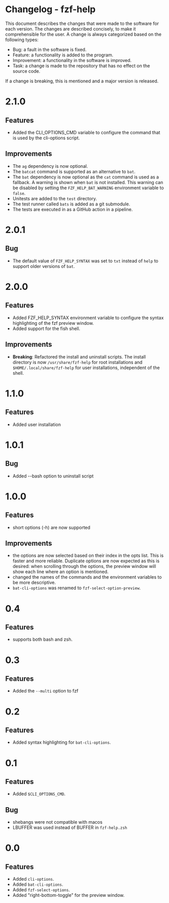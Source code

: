 # Changelog - fzf-help

This document describes the changes that were made to the software for each
version. The changes are described concisely, to make it comprehensible for the
user. A change is always categorized based on the following types:

- Bug: a fault in the software is fixed.
- Feature: a functionality is added to the program.
- Improvement: a functionality in the software is improved.
- Task: a change is made to the repository that has no effect on the source
  code.

If a change is breaking, this is mentioned and a major version is released.

# 2.1.0

## Features

- Added the CLI_OPTIONS_CMD variable to configure the command that is used by
  the cli-options script.

## Improvements

- The `ag` dependency is now optional.
- The `batcat` command is supported as an alternative to `bat`.
- The `bat` dependency is now optional as the `cat` command is used as a
  fallback. A warning is shown when `bat` is not installed. This warning can be
  disabled by setting the `FZF_HELP_BAT_WARNING` environment variable to
  `false`.
- Unitests are added to the `test` directory.
- The test runner called `bats` is added as a git submodule.
- The tests are executed in as a GitHub action in a pipeline.

# 2.0.1

## Bug

- The default value of `FZF_HELP_SYNTAX` was set to `txt` instead of `help` to
  support older versions of `bat`.

# 2.0.0

## Features

- Added FZF_HELP_SYNTAX environment variable to configure the syntax highlighting
  of the fzf preview window.
- Added support for the fish shell.

## Improvements

- **Breaking**: Refactored the install and uninstall scripts. The install directory is now
  `/usr/share/fzf-help` for root installations and `$HOME/.local/share/fzf-help`
  for user installations, independent of the shell.

# 1.1.0

## Features

- Added user installation

# 1.0.1

## Bug

- Added --bash option to uninstall script

# 1.0.0

## Features

- short options (-h) are now supported

## Improvements

- the options are now selected based on their index in the opts list. This is
  faster and more reliable. Duplicate options are now expected as this is
  desired: when scrolling through the options, the preview window will show each
  line where an option is mentioned.
- changed the names of the commands and the environment variables to be more
  descriptive.
- `bat-cli-options` was renamed to `fzf-select-option-preview`.

# 0.4

## Features

- supports both bash and zsh.

# 0.3

## Features

- Added the `--multi` option to fzf

# 0.2

## Features

- Added syntax highlighting for `bat-cli-options`.

# 0.1

## Features

- Added `$CLI_OPTIONS_CMD`.

## Bug

- shebangs were not compatible with macos
- LBUFFER was used instead of BUFFER in `fzf-help.zsh`

# 0.0

## Features

- Added `cli-options`.
- Added `bat-cli-options`.
- Added `fzf-select-options`.
- Added "right-bottom-toggle" for the preview window.
